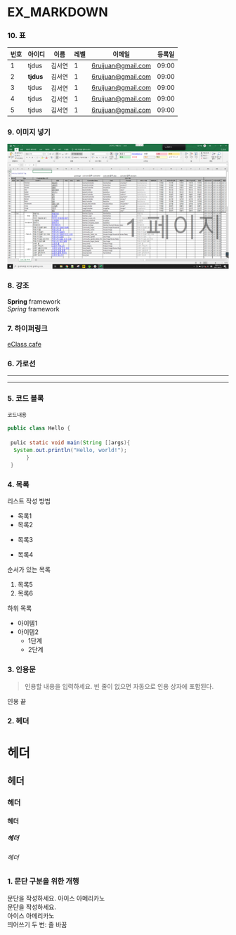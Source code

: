 # EX_MARKDOWN

### 10. 표
|번호|아이디|이름|레벨|이메일|등록일|
|-------|-------|-------|-------|-------|-------|
|1|tjdus|김서연|1|6ruijuan@gmail.com|09:00|
|2|**tjdus**|김서연|1|6ruijuan@gmail.com|09:00|
|3|tjdus|김서연|1|6ruijuan@gmail.com|09:00|
|4|tjdus|김서연|1|6ruijuan@gmail.com|09:00|
|5|tjdus|김서연|1|6ruijuan@gmail.com|09:00|

### 9. 이미지 넣기
![기본설계서](https://github.com/jjinrj/EX_MARKDOWN/blob/main/last.png)

### 8. 강조
**Spring** framework  
*Spring* framework


### 7. 하이퍼링크
[eClass cafe](https://cafe.naver.com/kndjang)

### 6. 가로선
---
***

### 5. 코드 블록
``` 프로그래밍 언어
코드내용
```

```Java
public class Hello {

 pulic static void main(String []args){
  System.out.println("Hello, world!");
      }
 }
 ```

### 4. 목록
리스트 작성 방법

* 목록1
* 목록2

- 목록3

+ 목록4

순서가 있는 목록
1. 목록5
2. 목록6

하위 목록
- 아이템1
- 아이템2
   - 1단계
   * 2단계

### 3. 인용문
> 인용할 내용을 입력하세요.
> 빈 줄이 없으면 자동으로 인용 상자에 포함된다.  

인용 끝

### 2. 헤더
# 헤더
## 헤더
### 헤더
#### 헤더
##### 헤더
###### 헤더

### 1. 문단 구분을 위한 개행
문단을 작성하세요.
아이스 아메리카노  
문단을 작성하세요.  
아이스 아메리카노  
띄어쓰기 두 번: 줄 바꿈

